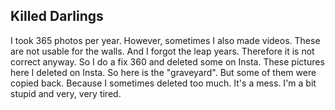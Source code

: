 ## Killed Darlings

I took 365 photos per year. However, sometimes I also made videos. These are not usable for the walls. And I forgot the leap years. Therefore it is not correct anyway. So I do a fix 360 and deleted some on Insta. These pictures here I deleted on Insta. So here is the "graveyard". But some of them were copied back. Because I sometimes deleted too much. It's a mess. I'm a bit stupid and very, very tired.